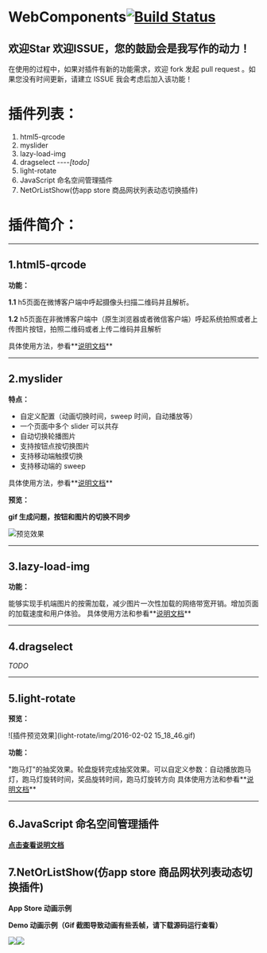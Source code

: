 # **WebComponents**[![Build Status](https://travis-ci.org/zhiqiang21/WebComponent.svg?branch=master)](https://travis-ci.org/zhiqiang21/WebComponent)

## **欢迎Star 欢迎ISSUE，您的鼓励会是我写作的动力！**
在使用的过程中，如果对插件有新的功能需求，欢迎 fork 发起 pull request 。如果您没有时间更新，请建立 ISSUE 我会考虑后加入该功能！




# **插件列表：**

1. html5-qrcode
2. myslider
3. lazy-load-img
4. dragselect ----_[todo]_
5. light-rotate
6. JavaScript 命名空间管理插件
7. NetOrListShow(仿app store 商品网状列表动态切换插件)

# **插件简介：**

--------------------------------------------------------------------------------

## **1.html5-qrcode**

**功能：**

**1.1** h5页面在微博客户端中呼起摄像头扫描二维码并且解析。

**1.2** h5页面在非微博客户端中（原生浏览器或者微信客户端）呼起系统拍照或者上传图片按钮，拍照二维码或者上传二维码并且解析

具体使用方法，参看**[说明文档](https://github.com/zhiqiang21/WebComponent/tree/master/html5-Qrcode/README.md)**

--------------------------------------------------------------------------------

## **2.myslider**

**特点：**

- 自定义配置（动画切换时间，sweep 时间，自动播放等）
- 一个页面中多个 slider 可以共存
- 自动切换轮播图片
- 支持按钮点按切换图片
- 支持移动端触摸切换
- 支持移动端的 sweep

具体使用方法，参看**[说明文档](https://github.com/zhiqiang21/WebComponent/blob/master/MySlider/README.md)**

**预览：**

**gif 生成问题，按钮和图片的切换不同步**

![预览效果](http://ww1.sinaimg.cn/large/698e22a9jw1f2cdnw4jgyg20pl0es7wh.gif)

--------------------------------------------------------------------------------

## **3.lazy-load-img**

**功能：**

能够实现手机端图片的按需加载，减少图片一次性加载的网络带宽开销。增加页面的加载速度和用户体验。 具体使用方法和参看**[说明文档](https://github.com/zhiqiang21/WebComponent/tree/master/lazy-load-img)**

--------------------------------------------------------------------------------

## **4.dragselect**

_TODO_

--------------------------------------------------------------------------------

## **5.light-rotate**

**预览：**

![插件预览效果](light-rotate/img/2016-02-02 15_18_46.gif)

**功能：**

"跑马灯"的抽奖效果。轮盘旋转完成抽奖效果。可以自定义参数：自动播放跑马灯，跑马灯旋转时间，奖品旋转时间，跑马灯旋转方向 具体使用方法和参看**[说明文档](https://github.com/zhiqiang21/WebComponent/tree/master/light-rotate/README.md)**

--------------------------------------------------------------------------------

## **6.JavaScript 命名空间管理插件**

**[点击查看说明文档](https://github.com/zhiqiang21/WebComponent/tree/master/JsNameSpaceManage/README.md)**

## **7.NetOrListShow(仿app store 商品网状列表动态切换插件)**

**App Store 动画示例**

**Demo 动画示例（Gif 截图导致动画有些丢帧，请下载源码运行查看）**

![](http://ww1.sinaimg.cn/large/698e22a9jw1f4ei3lryb0g20bp0gz4qp.gif)![](http://ww2.sinaimg.cn/large/698e22a9gw1f3zgw584l9g20df0joq4p.gif)
